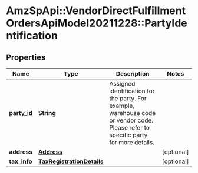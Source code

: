 # AmzSpApi::VendorDirectFulfillmentOrdersApiModel20211228::PartyIdentification

## Properties
Name | Type | Description | Notes
------------ | ------------- | ------------- | -------------
**party_id** | **String** | Assigned identification for the party. For example, warehouse code or vendor code. Please refer to specific party for more details. | 
**address** | [**Address**](Address.md) |  | [optional] 
**tax_info** | [**TaxRegistrationDetails**](TaxRegistrationDetails.md) |  | [optional] 

